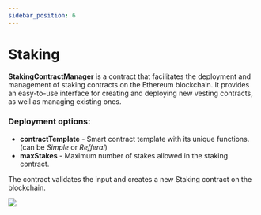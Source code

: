 ```yaml
---
sidebar_position: 6
---
```


# Staking

**StakingContractManager** is a contract that facilitates the deployment and management of staking contracts on the Ethereum blockchain. It provides an easy-to-use interface for creating and deploying new vesting contracts, as well as managing existing ones.

### Deployment options:

- **contractTemplate** - Smart contract template with its unique functions. (can be *Simple* or *Refferal*)
- **maxStakes** - Maximum number of stakes allowed in the staking contract.

The contract validates the input and creates a new Staking contract on the blockchain.

![](/img/miscellaneous/contract-manager/staking_deploy.png)